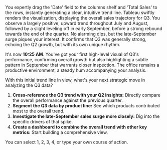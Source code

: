 

You expertly drag the 'Date' field to the columns shelf and 'Total Sales' to the rows, instantly generating a clear, intuitive trend line. Tableau swiftly renders the visualization, displaying the overall sales trajectory for Q3. You observe a largely positive, upward trend throughout July and August, followed by a slight leveling off in early September, before a strong rebound towards the end of the quarter. No alarming dips, but the late-September surge piques your interest. It confirms that Q3 was generally strong, echoing the Q2 growth, but with its own unique rhythm.

It's now **10:25 AM**. You've got your first high-level visual of Q3's performance, confirming overall growth but also highlighting a subtle pattern in September that warrants closer inspection. The office remains a productive environment, a steady hum accompanying your analysis.

With this initial trend line in view, what's your next strategic move in analyzing the Q3 data?

1.  **Cross-reference the Q3 trend with your Q2 insights:** Directly compare the overall performance against the previous quarter.
2.  **Segment the Q3 data by product line:** See which products contributed most to the overall trend.
3.  **Investigate the late-September sales surge more closely:** Dig into the specific drivers of that spike.
4.  **Create a dashboard to combine the overall trend with other key metrics:** Start building a comprehensive view.

You can select 1, 2, 3, 4, or type your own course of action.